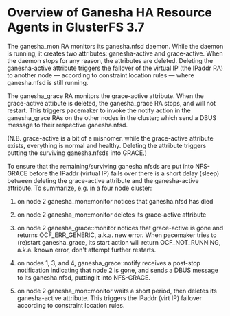 # Overview of Ganesha HA Resource Agents in GlusterFS 3.7

The ganesha_mon RA monitors its ganesha.nfsd daemon. While the
daemon is running, it creates two attributes: ganesha-active and
grace-active. When the daemon stops for any reason, the attributes
are deleted. Deleting the ganesha-active attribute triggers the
failover of the virtual IP (the IPaddr RA) to another node —
according to constraint location rules — where ganesha.nfsd is
still running.

The ganesha_grace RA monitors the grace-active attribute. When
the grace-active attibute is deleted, the ganesha_grace RA stops,
and will not restart. This triggers pacemaker to invoke the notify
action in the ganesha_grace RAs on the other nodes in the cluster;
which send a DBUS message to their respective ganesha.nfsd.

(N.B. grace-active is a bit of a misnomer. while the grace-active
attribute exists, everything is normal and healthy. Deleting the
attribute triggers putting the surviving ganesha.nfsds into GRACE.)

To ensure that the remaining/surviving ganesha.nfsds are put into
 NFS-GRACE before the IPaddr (virtual IP) fails over there is a
short delay (sleep) between deleting the grace-active attribute
and the ganesha-active attribute. To summarize, e.g. in a four
node cluster:

1. on node 2 ganesha_mon::monitor notices that ganesha.nfsd has died

2. on node 2 ganesha_mon::monitor deletes its grace-active attribute

3. on node 2 ganesha_grace::monitor notices that grace-active is gone
and returns OCF_ERR_GENERIC, a.k.a. new error. When pacemaker tries
to (re)start ganesha_grace, its start action will return
OCF_NOT_RUNNING, a.k.a. known error, don't attempt further restarts.

4. on nodes 1, 3, and 4, ganesha_grace::notify receives a post-stop
notification indicating that node 2 is gone, and sends a DBUS message
to its ganesha.nfsd, putting it into NFS-GRACE.

5. on node 2 ganesha_mon::monitor waits a short period, then deletes
its ganesha-active attribute. This triggers the IPaddr (virt IP)
failover according to constraint location rules.

